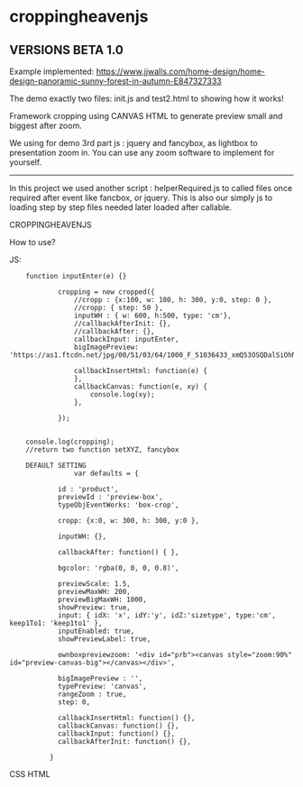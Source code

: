 # croppingheavenjs

VERSIONS BETA 1.0
-----------------

Example implemented: https://www.jjwalls.com/home-design/home-design-panoramic-sunny-forest-in-autumn-E847327333


The demo exactly two files: init.js and test2.html to showing how it works!

Framework cropping using CANVAS HTML to generate preview small and biggest after zoom. 

We using for demo 3rd part js : jquery and fancybox, as lightbox to presentation zoom in. You can use any zoom software to implement for yourself.

--------

In this project we used another script : helperRequired.js to called files once required after event like fancbox, or jquery. This is also our simply js to loading step by step files needed later loaded after callable.

CROPPINGHEAVENJS

How to use?

JS: 
      
        function inputEnter(e) {}
			
				cropping = new cropped({ 
					//cropp : {x:100, w: 100, h: 300, y:0, step: 0 }, 
					//cropp: { step: 50 },
					inputWH : { w: 600, h:500, type: 'cm'},
					//callbackAfterInit: {},
					//callbackAfter: {}, 
					callbackInput: inputEnter,
					bigImagePreview: 'https://as1.ftcdn.net/jpg/00/51/03/64/1000_F_51036433_xmQ53OSQDalSiOhNPlgRkprd9xQ9pDQc.jpg',

					callbackInsertHtml: function(e) {
					}, 
					callbackCanvas: function(e, xy) {					
						console.log(xy);					
					},

				});
				
        
        console.log(cropping);
        //return two function setXYZ, fancybox
        
        DEFAULT SETTING
        			var defaults = {

                id : 'product',
                previewId : 'preview-box',
                typeObjEventWorks: 'box-crop',

                cropp: {x:0, w: 300, h: 300, y:0 },

                inputWH: {},

                callbackAfter: function() { },

                bgcolor: 'rgba(0, 0, 0, 0.8)',

                previewScale: 1.5,
                previewMaxWH: 200,
                previewBigMaxWH: 1000,
                showPreview: true,
                input: { idX: 'x', idY:'y', idZ:'sizetype', type:'cm', keep1To1: 'keep1to1' },
                inputEnabled: true,
                showPreviewLabel: true,		

                ownboxpreviewzoom: '<div id="prb"><canvas style="zoom:90%" id="preview-canvas-big"></canvas></div>',

                bigImagePreview : '',
                typePreview: 'canvas',
                rangeZoom : true,
                step: 0,

                callbackInsertHtml: function() {},
                callbackCanvas: function() {},
                callbackInput: function() {},
                callbackAfterInit: function() {},

              }
              
              
CSS HTML
<html>
<style>
	#box-crop {
		-webkit-user-drag: none;
		touch-action: none;
	}
	#crop-lt {
		cursor: n-resize;
		position:absolute;
		height:8px;
		width:100%;
		left:0px;
		top:0px;
		z-index:5000;
	}
	#crop-lb {
		cursor: n-resize;
		position:absolute;
		height:8px;
		width:100%;
		left:0px;
		bottom:0px;
		z-index:5000;
	}
	#crop-ll {
		cursor: w-resize;
		position:absolute;
		height:100%;
		width:8px;
		left:0px;
		top:0px;
		z-index:5000;
	}
	#crop-lr {
		cursor: w-resize;
		position:absolute;
		height:100%;
		width:8px;
		right:0px;
		top:0px;
		z-index:5000;
	}
	#croppped {

	}
	#canvas { position:relative; display:block; margin:0 auto; }
	#preview-box #preview-img {
		margin: 0 auto;
	}
	#preview-w {
		display:block;
	}
	#preview-h {
		display:block;
	}
	.sliderZoom {
		margin:8px auto;
		width:50%; display:block;

	  -webkit-appearance: none;
	
	  height: 15px;
	  border-radius: 5px;   
	  background: #d3d3d3;
	  outline: none;
	  opacity: 0.7;
	  -webkit-transition: .2s;
	  transition: opacity .2s;
	}

	.sliderZoom::-webkit-slider-thumb {
	  -webkit-appearance: none;
	  appearance: none;
	  width: 25px;
	  height: 25px;
	  border-radius: 50%; 
	  background: #4CAF50;
	  cursor: pointer;
	}

	.sliderZoom::-moz-range-thumb {
	  width: 25px;
	  height: 25px;
	  border-radius: 50%;
	  background: #4CAF50;
	  cursor: pointer;
	}
	#preview-ex1{
		position: absolute;right: 0px;bottom:0px;display:none;
		max-width:98px;
		width:80%;


	}
	#preview-work:hover #preview-ex1 {
		display:block;
	}
	#preview-zoomicon { 

		position:absolute; 
		right:10;
		bottom:10;
		cursor:pointer;
		zoom: 70%;

	 }
	</style>
	

	<div style="position:fixed; left:0px; top:0px; width:10px; height:10px; background-color: yellow"></div>
	<div id="box-crop" style="padding:10px;">

			<div id="crop" style="width:100%; max-width:500px;">
																															
					<img src="https://as1.ftcdn.net/jpg/00/51/03/64/500_F_51036433_xmQ53OSQDalSiOhNPlgRkprd9xQ9pDQc.jpg" id="product" itemprop="image" class="noselect" />
																					
			</div>	
			
	</div>
	

	<script>
		
		
	</script>

<div>
	<select  type="sizetype" class="b_r brd" id="sizetype">
		<option>cm</option>
		<option>inch</option>
		<option>ft</option>
	</select>

	<sel class="customsize2">
		<span>	
			Width
		</span>
		<span>
			<input  class="in-design" id="x"  type="number" step="0.1" name="x" value="222" size="3" min = "0.1" max="6666" style="width: 65px;" />
											
			<span class="maxsize">
				max
				<span id="max-w">22</span> cm		
				
			</span>											
	
		</span>
	</sel>
	<sel class="customsize2">
		<span>	
			Height
		</span>
		<span>
			<input  class="in-design" id="y" type="text" step="0.1"  name="y" value="222" size="3"  min = "0.1"  style="width: 65px;" />
											
				<span  class="maxsize">
					max
					<span id="max-h">22</span> cm	
					
				</span>											
		
		</span>	
	</sel>	
	<input type="text" name="product[crop]" value=""  id="product-crop">

	<sel class="customsize2">
		<input type="checkbox" name="keep1to1" value="0" id="keep1to1" />
		<label for="keep1to1">product.Keep the entire image</label>
	</sel>
</div>

<hr>

<div id="preview-box">


</div>





	<div id="dimensions">
		
				
				<div id="sizes">	
					<form action="" method="post">						
							


							<select name="sizestype" id="sizes-type" class="in-design" style="display:none; text-align:left!important;">							
								<option value="cm" selected="selected" class="textleft">cm</option>
							</select>
					
					</form>
				</div>	
			
	</div>
</html>

------------------


The MIT License (MIT)

Copyright (c) 2019 WallsHeaven LTD. (WallsHeaven.com) Contact Support: camilo@wallsheaven.com

Permission is hereby granted, free of charge, to any person obtaining a copy of this software and associated documentation files (the "Software"), to deal in the Software without restriction, including without limitation the rights to use, copy, modify, merge, publish, distribute, sublicense, and/or sell copies of the Software, and to permit persons to whom the Software is furnished to do so, subject to the following conditions:

The above copyright notice and this permission notice shall be included in all copies or substantial portions of the Software.

THE SOFTWARE IS PROVIDED "AS IS", WITHOUT WARRANTY OF ANY KIND, EXPRESS OR IMPLIED, INCLUDING BUT NOT LIMITED TO THE WARRANTIES OF MERCHANTABILITY, FITNESS FOR A PARTICULAR PURPOSE AND NONINFRINGEMENT. IN NO EVENT SHALL THE AUTHORS OR COPYRIGHT HOLDERS BE LIABLE FOR ANY CLAIM, DAMAGES OR OTHER LIABILITY, WHETHER IN AN ACTION OF CONTRACT, TORT OR OTHERWISE, ARISING FROM, OUT OF OR IN CONNECTION WITH THE SOFTWARE OR THE USE OR OTHER DEALINGS IN THE SOFTWARE.

        
        
